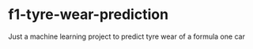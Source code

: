# f1-tyre-wear-prediction
Just a machine learning project to predict tyre wear of a formula one car
